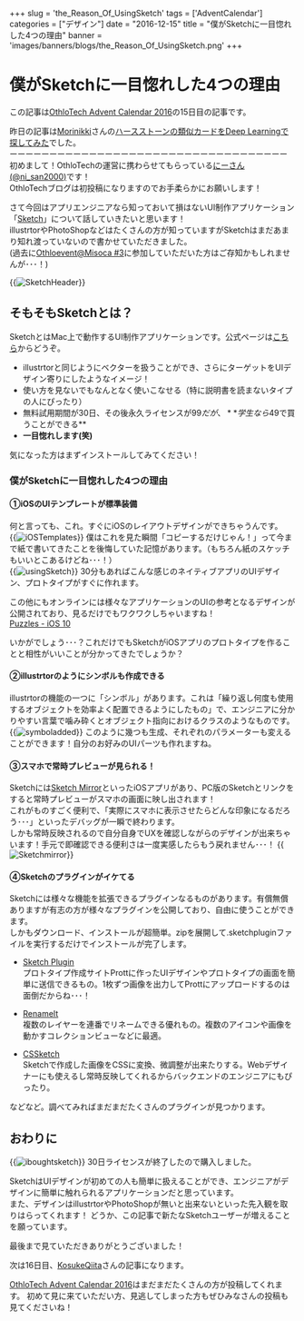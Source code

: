 +++
slug = 'the_Reason_Of_UsingSketch'
tags = ['AdventCalendar']
categories = ["デザイン"]
date = "2016-12-15"
title = "僕がSketchに一目惚れした4つの理由"
banner = 'images/banners/blogs/the_Reason_Of_UsingSketch.png'
+++

# 僕がSketchに一目惚れした4つの理由

この記事は[OthloTech Advent Calendar 2016](http://qiita.com/advent-calendar/2016/othlotech)の15日目の記事です。

昨日の記事は[Morinikki](http://qiita.com/Morinikki)さんの[ハースストーンの類似カードをDeep Learningで探してみた](http://qiita.com/Morinikki/items/66941b9e3e57b9224fd7)でした。<br />
ーーーーーーーーーーーーーーーーーーーーーーーーーーーーーーーーーーー<br />
初めまして！OthloTechの運営に携わらせてもらっている[にーさん(@ni_san2000)](https://twitter.com/ni_san2000)です！<br />
OthloTechブログは初投稿になりますのでお手柔らかにお願いします！

さて今回はアプリエンジニアなら知っておいて損はないUI制作アプリケーション「[Sketch](https://www.sketchapp.com/)」について話していきたいと思います！<br />
illustrtorやPhotoShopなどはたくさんの方が知っていますがSketchはまだあまり知れ渡っていないので書かせていただきました。<br />
(過去に[Othloevent@Misoca #3](https://othlotech.connpass.com/event/34943/)に参加していただいた方はご存知かもしれませんが･･･！)

{{<image src="/images/blogs/20161215/SketchHeader.png"  alt="SketchHeader" >}}

## そもそもSketchとは？
SketchとはMac上で動作するUI制作アプリケーションです。公式ページは[こちら](https://www.sketchapp.com/)からどうぞ。

- illustrtorと同じようにベクターを扱うことができ、さらにターゲットをUIデザイン寄りにしたようなイメージ！
- 使い方を見ないでもなんとなく使いこなせる（特に説明書を読まないタイプの人にぴったり）
- 無料試用期間が30日、その後永久ライセンスが$99だが、 **学生なら$49で買うことができる**
- **一目惚れします(笑)**

気になった方はまずインストールしてみてください！

### 僕がSketchに一目惚れした4つの理由

#### ①iOSのUIテンプレートが標準装備
何と言っても、これ。すぐにiOSのレイアウトデザインができちゃうんです。<br />
{{<image src="/images/blogs/20161215/iOSTemplates.png"  alt="iOSTemplates" >}}
僕はこれを見た瞬間「コピーするだけじゃん！」って今まで紙で書いてきたことを後悔していた記憶があります。（もちろん紙のスケッチもいいとこあるけどね･･･！）<br />
{{<image src="/images/blogs/20161215/usingSketch.png"  alt="usingSketch" >}}
30分もあればこんな感じのネイティブアプリのUIデザイン、プロトタイプがすぐに作れます。

この他にもオンラインには様々なアプリケーションのUIの参考となるデザインが公開されており、見るだけでもワクワクしちゃいますね！<br />
[Puzzles - iOS 10](http://puzzles.design/)

いかがでしょう･･･？これだけでもSketchがiOSアプリのプロトタイプを作ることと相性がいいことが分かってきたでしょうか？

#### ②illustrtorのようにシンボルも作成できる
illustrtorの機能の一つに「シンボル」があります。これは「繰り返し何度も使用するオブジェクトを効率よく配置できるようにしたもの」で、エンジニアに分かりやすい言葉で噛み砕くとオブジェクト指向におけるクラスのようなものです。
{{<image src="/images/blogs/20161215/symboladded.png"  alt="symboladded" >}}
このように幾つも生成、それぞれのパラメーターも変えることができます！自分のお好みのUIパーツも作れますね。

#### ③スマホで常時プレビューが見られる！
Sketchには[Sketch Mirror](https://itunes.apple.com/jp/app/sketch-mirror/id677296955?mt=8)といったiOSアプリがあり、PC版のSketchとリンクをすると常時プレビューがスマホの画面に映し出されます！<br />これがものすごく便利で、「実際にスマホに表示させたらどんな印象になるだろう･･･」といったデバッグが一瞬で終わります。<br />しかも常時反映されるので自分自身でUXを確認しながらのデザインが出来ちゃいます！手元で即確認できる便利さは一度実感したらもう戻れません･･･！
{{<image src="/images/blogs/20161215/Sketchmirror.png"  alt="Sketchmirror" >}}

#### ④Sketchのプラグインがイケてる
Sketchには様々な機能を拡張できるプラグインなるものがあります。有償無償ありますが有志の方が様々なプラグインを公開しており、自由に使うことができます。<br />
しかもダウンロード、インストールが超簡単。zipを展開して.sketchpluginファイルを実行するだけでインストールが完了します。<br />

- [Sketch Plugin](https://blog.prottapp.com/post/ja/sketch-integration)<br />
プロトタイプ作成サイトProttに作ったUIデザインやプロトタイプの画面を簡単に送信できるもの。1枚ずつ画像を出力してProttにアップロードするのは面倒だからね･･･！

- [RenameIt](https://github.com/rodi01/RenameIt)<br />
複数のレイヤーを連番でリネームできる優れもの。複数のアイコンや画像を動かすコレクションビューなどに最適。

- [CSSketch](https://github.com/JohnCoates/CSSketch)<br />
Sketchで作成した画像をCSSに変換、微調整が出来たりする。Webデザイナーにも使えるし常時反映してくれるからバックエンドのエンジニアにもぴったり。

などなど。調べてみればまだまだたくさんのプラグインが見つかります。

## おわりに
{{<image src="/images/blogs/20161215/iboughtsketch.png"  alt="iboughtsketch" >}}
30日ライセンスが終了したので購入しました。

SketchはUIデザインが初めての人も簡単に扱えることができ、エンジニアがデザインに簡単に触れられるアプリケーションだと思っています。<br />
また、デザインはillustrtorやPhotoShopが無いと出来ないといった先入観を取りはらってくれます！
どうか、この記事で新たなSketchユーザーが増えることを願っています。<br />

最後まで見ていただきありがとうございました！

次は16日目、[KosukeQiita](http://qiita.com/KosukeQiita)さんの記事になります。

[OthloTech Advent Calendar 2016](http://qiita.com/advent-calendar/2016/othlotech)はまだまだたくさんの方が投稿してくれます。
初めて見に来ていただい方、見逃してしまった方もぜひみなさんの投稿も見てくださいね！
